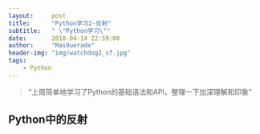 ```yaml
---
layout:     post
title:      "Python学习2-反射"
subtitle:   " \"Python学习\""
date:       2018-04-14 22:59:00
author:     "Mas9uerade"
header-img: "img/watchdog2_sf.jpg"
tags:
    - Python
---
```


> “上周简单地学习了Python的基础语法和API，整理一下加深理解和印象”


## Python中的反射